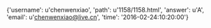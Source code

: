 {'username': u'chenwenxiao', 'path': u'1158/1158.html', 'answer': u'A', 'email': u'chenwenxiao@live.cn', 'time': '2016-02-24:10:20:00'}